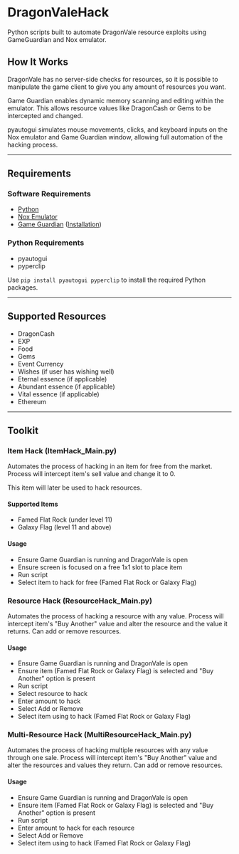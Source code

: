 # DragonValeHack
Python scripts built to automate DragonVale resource exploits using GameGuardian and Nox emulator.

## How It Works
DragonVale has no server-side checks for resources, so it is possible to manipulate the game client to give you any amount of resources you want.

Game Guardian enables dynamic memory scanning and editing within the emulator. This allows resource values like DragonCash or Gems to be intercepted and changed.

pyautogui simulates mouse movements, clicks, and keyboard inputs on the Nox emulator and Game Guardian window, allowing full automation of the hacking process.

---

## Requirements

### Software Requirements
- [Python](https://www.python.org/downloads/)
- [Nox Emulator](https://www.bignox.com/)
- [Game Guardian](https://gameguardian.net/forum/files/file/2-gameguardian/) ([Installation](https://www.youtube.com/watch?v=WkpWSa5AsLs))

### Python Requirements
- pyautogui
- pyperclip

Use `pip install pyautogui pyperclip` to install the required Python packages.

---

## Supported Resources
- DragonCash
- EXP
- Food
- Gems
- Event Currency
- Wishes (if user has wishing well)
- Eternal essence (if applicable)
- Abundant essence (if applicable)
- Vital essence (if applicable)
- Ethereum

---

## Toolkit

### Item Hack (ItemHack_Main.py)
Automates the process of hacking in an item for free from the market.
Process will intercept item's sell value and change it to 0.

This item will later be used to hack resources.

#### Supported Items
- Famed Flat Rock (under level 11)
- Galaxy Flag (level 11 and above)

#### Usage
- Ensure Game Guardian is running and DragonVale is open
- Ensure screen is focused on a free 1x1 slot to place item
- Run script
- Select item to hack for free (Famed Flat Rock or Galaxy Flag)

### Resource Hack (ResourceHack_Main.py)
Automates the process of hacking a resource with any value.
Process will intercept item's "Buy Another" value and alter the resource and the value it returns.
Can add or remove resources.

#### Usage
- Ensure Game Guardian is running and DragonVale is open
- Ensure item (Famed Flat Rock or Galaxy Flag) is selected and "Buy Another" option is present
- Run script
- Select resource to hack
- Enter amount to hack
- Select Add or Remove
- Select item using to hack (Famed Flat Rock or Galaxy Flag)

### Multi-Resource Hack (MultiResourceHack_Main.py)
Automates the process of hacking multiple resources with any value through one sale.
Process will intercept item's "Buy Another" value and alter the resources and values they return.
Can add or remove resources.

#### Usage
- Ensure Game Guardian is running and DragonVale is open
- Ensure item (Famed Flat Rock or Galaxy Flag) is selected and "Buy Another" option is present
- Run script
- Enter amount to hack for each resource
- Select Add or Remove
- Select item using to hack (Famed Flat Rock or Galaxy Flag)